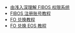 - [由浅入深理解 FIBOS 权限系统](./fibosauth.md)
- [FIBOS 注册账号教程](createAccount.md)
- [FO 兑换教程](./exchangefo.md)
- [FO 兑换 EOS 教程](./exchangeeos.md)

